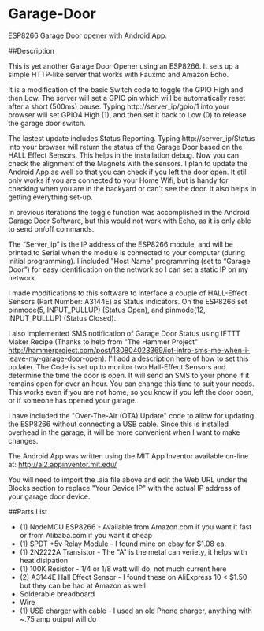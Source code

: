 # Garage-Door
ESP8266 Garage Door opener with Android App.

##Description

This is yet another Garage Door Opener using an ESP8266. It sets up a simple HTTP-like server that works with Fauxmo and Amazon Echo.

It is a modification of the basic Switch code to toggle the GPIO High and then Low. The server will set a GPIO pin which will be automatically reset after a short (500ms) pause. Typing http://server_ip/gpio/1 into your browser will set GPIO4 High (1), and then set it back to Low (0) to release the garage door switch. 

The lastest update includes Status Reporting. Typing http://server_ip/Status into your browser will return the status of the Garage Door based on the HALL Effect Sensors. This helps in the installation debug. Now you can check the alignment of the Magnets with the sensors. I plan to update the Android App as well so that you can check if you left the door open. It still only works if you are connected to your Home Wifi, but is handy for checking when you are in the backyard or can't see the door. It also helps in getting everything set-up.

In previous iterations the toggle function was accomplished in the Android Garage Door Software, but this would not work with Echo, as it is only able to send on/off commands. 

The “Server_ip” is the IP address of the ESP8266 module, and will be printed to Serial when the module is connected to your computer (during initial programming). I included "Host Name" programming (set to “Garage Door”) for easy identification on the network so I can set a static IP on my network.

I made modifications to this software to interface a couple of HALL-Effect Sensors (Part Number: A3144E) as Status indicators. On the ESP8266 set pinmode(5, INPUT_PULLUP) (Status Open), and pinmode(12, INPUT_PULLUP) (Status Closed).

I also implemented SMS notification of Garage Door Status using IFTTT Maker Recipe (Thanks to help from "The Hammer Project" http://hammerproject.com/post/130804023369/iot-intro-sms-me-when-i-leave-my-garage-door-open).  I'll add a description here of how to set this up later. The Code is set up to monitor two Hall-Effect Sensors and determine the time the door is open. It will send an SMS to your phone if it remains open for over an hour. You can change this time to suit your needs. This works even if you are not home, so you know if you left the door open, or if someone has opened your garage. 

I have included the "Over-The-Air (OTA) Update" code to allow for updating the ESP8266 without connecting a USB cable. Since this is installed overhead in the garage, it will be more convenient when I want to make changes. 

The Android App was written using the MIT App Inventor available on-line at: http://ai2.appinventor.mit.edu/

You will need to import the .aia file above and edit the Web URL under the Blocks section to replace "Your Device IP" with the actual IP address of your garage door device.

##Parts List

-	(1) NodeMCU ESP8266  - Available from Amazon.com if you want it fast or from Alibaba.com if you want it cheap
-	(1) SPDT +5v Relay Module - I found mine on ebay for $1.08 ea.
-	(1) 2N2222A Transistor - The "A" is the metal can veriety, it helps with heat disipation
-	(1) 100K Resistor - 1/4 or 1/8 watt will do, not much current here
-	(2) A3144E Hall Effect Sensor - I found these on AliExpress 10 < $1.50 but they can be had at Amazon as well
-	Solderable breadboard
-	Wire
-	(1) USB charger with cable - I used an old Phone charger, anything with ~.75 amp output will do


